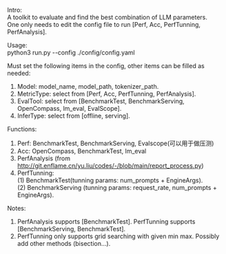 Intro:  
A toolkit to evaluate and find the best combination of LLM parameters.   
One only needs to edit the config file to run [Perf, Acc, PerfTunning, PerfAnalysis].  

Usage:  
python3 run.py --config ./config/config.yaml  

Must set the following items in the config, other items can be filled as needed:  
1. Model: model_name, model_path, tokenizer_path.  
2. MetricType: select from [Perf, Acc, PerfTunning, PerfAnalysis].  
3. EvalTool: select from [BenchmarkTest, BenchmarkServing, OpenCompass, lm_eval, EvalScope].  
4. InferType: select from [offline, serving].  

Functions:
1. Perf: BenchmarkTest, BenchmarkServing, Evalscope(可以用于做压测)
2. Acc: OpenCompass, BenchmarkTest, lm_eval
3. PerfAnalysis (from http://git.enflame.cn/yu.liu/codes/-/blob/main/report_process.py)
4. PerfTunning:  
(1) BenchmarkTest(tunning params: num_prompts + EngineArgs).  
(2) BenchmarkServing (tunning params: request_rate, num_prompts + EngineArgs).  

Notes:  
1. PerfAnalysis supports [BenchmarkTest]. PerfTunning supports [BenchmarkServing, BenchmarkTest].
2. PerfTunning only supports grid searching with given min max. Possibly add other methods (bisection...). 
